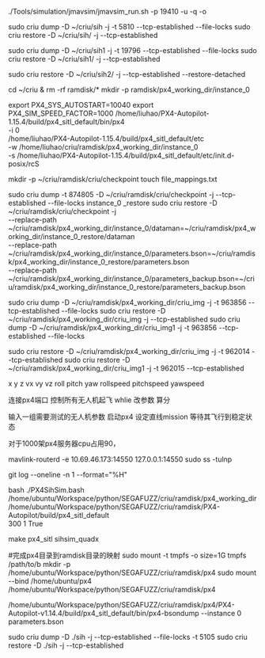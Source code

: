 



./Tools/simulation/jmavsim/jmavsim_run.sh -p 19410 -u -q -o

sudo criu dump -D ~/criu/sih -j -t 5810  --tcp-established --file-locks
sudo criu restore -D ~/criu/sih/ -j --tcp-established

sudo criu dump -D ~/criu/sih1 -j -t 19796 --tcp-established --file-locks
sudo criu restore -D ~/criu/sih1/ -j --tcp-established

sudo criu restore -D ~/criu/sih2/ -j --tcp-established --restore-detached

cd ~/criu & rm -rf ramdisk/* 
mkdir -p ramdisk/px4_working_dir/instance_0

export PX4_SYS_AUTOSTART=10040
export PX4_SIM_SPEED_FACTOR=1000
/home/liuhao/PX4-Autopilot-1.15.4/build/px4_sitl_default/bin/px4 \
-i 0 \
/home/liuhao/PX4-Autopilot-1.15.4/build/px4_sitl_default/etc \
-w /home/liuhao/criu/ramdisk/px4_working_dir/instance_0 \
-s /home/liuhao/PX4-Autopilot-1.15.4/build/px4_sitl_default/etc/init.d-posix/rcS 

mkdir -p ~/criu/ramdisk/criu/checkpoint 
touch file_mappings.txt

sudo criu dump -t 874805 -D ~/criu/ramdisk/criu/checkpoint -j  --tcp-established --file-locks
instance_0 _restore
sudo criu restore -D ~/criu/ramdisk/criu/checkpoint -j \
  --replace-path ~/criu/ramdisk/px4_working_dir/instance_0/dataman=~/criu/ramdisk/px4_working_dir/instance_0_restore/dataman \
  --replace-path ~/criu/ramdisk/px4_working_dir/instance_0/parameters.bson=~/criu/ramdisk/px4_working_dir/instance_0_restore/parameters.bson \
  --replace-path ~/criu/ramdisk/px4_working_dir/instance_0/parameters_backup.bson=~/criu/ramdisk/px4_working_dir/instance_0_restore/parameters_backup.bson


sudo criu dump -D ~/criu/ramdisk/px4_working_dir/criu_img -j -t 963856 --tcp-established --file-locks
sudo criu restore -D ~/criu/ramdisk/px4_working_dir/criu_img -j --tcp-established
sudo criu dump -D ~/criu/ramdisk/px4_working_dir/criu_img1 -j -t 963856 --tcp-established --file-locks

sudo criu restore -D ~/criu/ramdisk/px4_working_dir/criu_img -j -t 962014 --tcp-established
sudo criu restore -D ~/criu/ramdisk/px4_working_dir/criu_img1 -j -t 962015 --tcp-established


x y z
vx vy vz
roll pitch yaw
rollspeed pitchspeed yawspeed

连接px4端口
控制所有无人机起飞
whlie
    改参数
    算分


输入一组需要测试的无人机参数
启动px4
设定直线mission
等待其飞行到稳定状态

对于1000架px4服务器cpu占用90，



mavlink-routerd -e 10.69.46.173:14550 127.0.0.1:14550
sudo ss -tulnp

git log --oneline -n 1 --format="%H"

bash ./PX4SihSim.bash \
/home/ubuntu/Workspace/python/SEGAFUZZ/criu/ramdisk/px4_working_dir \
/home/ubuntu/Workspace/python/SEGAFUZZ/criu/ramdisk/PX4-Autopilot/build/px4_sitl_default \
300 1 True

make px4_sitl sihsim_quadx

#完成px4目录到ramdisk目录的映射
sudo mount -t tmpfs -o size=1G tmpfs /path/to/b
mkdir -p /home/ubuntu/Workspace/python/SEGAFUZZ/criu/ramdisk/px4
sudo mount --bind /home/ubuntu/px4 /home/ubuntu/Workspace/python/SEGAFUZZ/criu/ramdisk/px4

/home/ubuntu/Workspace/python/SEGAFUZZ/criu/ramdisk/px4/PX4-Autopilot-v1.14.4/build/px4_sitl_default/bin/px4-bsondump --instance 0  parameters.bson



sudo criu dump -D ./sih -j --tcp-established --file-locks -t 5105
sudo criu restore -D ./sih -j --tcp-established
